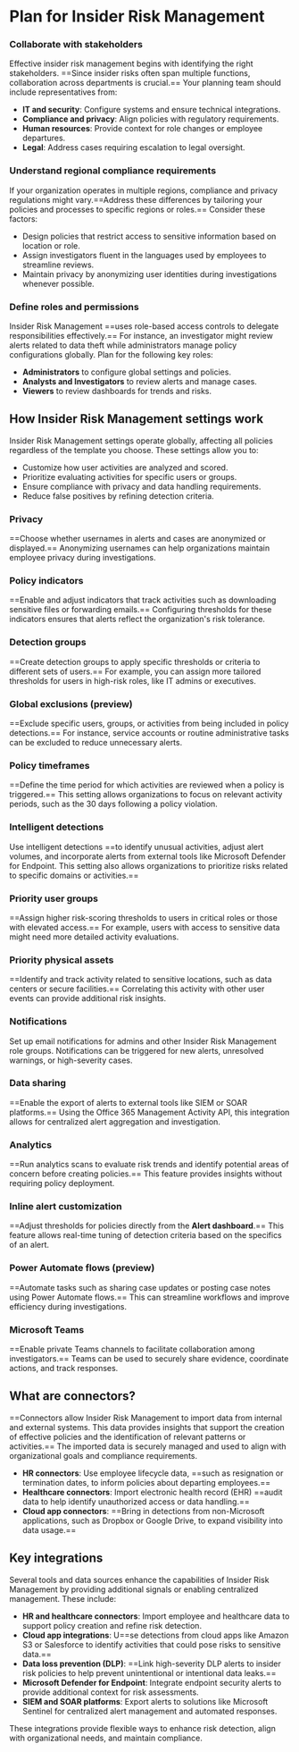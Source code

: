 # Plan for Insider Risk Management

### Collaborate with stakeholders

Effective insider risk management begins with identifying the right stakeholders. ==Since insider risks often span multiple functions, collaboration across departments is crucial.== Your planning team should include representatives from:

- **IT and security**: Configure systems and ensure technical integrations.
- **Compliance and privacy**: Align policies with regulatory requirements.
- **Human resources**: Provide context for role changes or employee departures.
- **Legal**: Address cases requiring escalation to legal oversight.

### Understand regional compliance requirements

If your organization operates in multiple regions, compliance and privacy regulations might vary.==Address these differences by tailoring your policies and processes to specific regions or roles.== Consider these factors:

- Design policies that restrict access to sensitive information based on location or role.
- Assign investigators fluent in the languages used by employees to streamline reviews.
- Maintain privacy by anonymizing user identities during investigations whenever possible.

### Define roles and permissions

Insider Risk Management ==uses role-based access controls to delegate responsibilities effectively.== For instance, an investigator might review alerts related to data theft while administrators manage policy configurations globally. Plan for the following key roles:

- **Administrators** to configure global settings and policies.
- **Analysts and Investigators** to review alerts and manage cases.
- **Viewers** to review dashboards for trends and risks.

## How Insider Risk Management settings work

Insider Risk Management settings operate globally, affecting all policies regardless of the template you choose. These settings allow you to:

- Customize how user activities are analyzed and scored.
- Prioritize evaluating activities for specific users or groups.
- Ensure compliance with privacy and data handling requirements.
- Reduce false positives by refining detection criteria.

### Privacy
==Choose whether usernames in alerts and cases are anonymized or displayed.== Anonymizing usernames can help organizations maintain employee privacy during investigations.

### Policy indicators
==Enable and adjust indicators that track activities such as downloading sensitive files or forwarding emails.== Configuring thresholds for these indicators ensures that alerts reflect the organization's risk tolerance.

### Detection groups
==Create detection groups to apply specific thresholds or criteria to different sets of users.== For example, you can assign more tailored thresholds for users in high-risk roles, like IT admins or executives.

### Global exclusions (preview)
==Exclude specific users, groups, or activities from being included in policy detections.== For instance, service accounts or routine administrative tasks can be excluded to reduce unnecessary alerts.

### Policy timeframes
==Define the time period for which activities are reviewed when a policy is triggered.== This setting allows organizations to focus on relevant activity periods, such as the 30 days following a policy violation.

### Intelligent detections
Use intelligent detections ==to identify unusual activities, adjust alert volumes, and incorporate alerts from external tools like Microsoft Defender for Endpoint. This setting also allows organizations to prioritize risks related to specific domains or activities.==

### Priority user groups
==Assign higher risk-scoring thresholds to users in critical roles or those with elevated access.== For example, users with access to sensitive data might need more detailed activity evaluations.

### Priority physical assets
==Identify and track activity related to sensitive locations, such as data centers or secure facilities.== Correlating this activity with other user events can provide additional risk insights.

### Notifications
Set up email notifications for admins and other Insider Risk Management role groups. Notifications can be triggered for new alerts, unresolved warnings, or high-severity cases.

### Data sharing
==Enable the export of alerts to external tools like SIEM or SOAR platforms.== Using the Office 365 Management Activity API, this integration allows for centralized alert aggregation and investigation.

### Analytics
==Run analytics scans to evaluate risk trends and identify potential areas of concern before creating policies.== This feature provides insights without requiring policy deployment.

### Inline alert customization
==Adjust thresholds for policies directly from the **Alert dashboard**.== This feature allows real-time tuning of detection criteria based on the specifics of an alert.

### Power Automate flows (preview)
==Automate tasks such as sharing case updates or posting case notes using Power Automate flows.== This can streamline workflows and improve efficiency during investigations.

### Microsoft Teams
==Enable private Teams channels to facilitate collaboration among investigators.== Teams can be used to securely share evidence, coordinate actions, and track responses.

## What are connectors?

==Connectors allow Insider Risk Management to import data from internal and external systems. This data provides insights that support the creation of effective policies and the identification of relevant patterns or activities.== The imported data is securely managed and used to align with organizational goals and compliance requirements.

- **HR connectors**: Use employee lifecycle data, ==such as resignation or termination dates, to inform policies about departing employees.==
- **Healthcare connectors**: Import electronic health record (EHR) ==audit data to help identify unauthorized access or data handling.==
- **Cloud app connectors**: ==Bring in detections from non-Microsoft applications, such as Dropbox or Google Drive, to expand visibility into data usage.==

## Key integrations

Several tools and data sources enhance the capabilities of Insider Risk Management by providing additional signals or enabling centralized management. These include:

- **HR and healthcare connectors**: Import employee and healthcare data to support policy creation and refine risk detection.
- **Cloud app integrations**: U==se detections from cloud apps like Amazon S3 or Salesforce to identify activities that could pose risks to sensitive data.==
- **Data loss prevention (DLP)**: ==Link high-severity DLP alerts to insider risk policies to help prevent unintentional or intentional data leaks.==
- **Microsoft Defender for Endpoint**: Integrate endpoint security alerts to provide additional context for risk assessments.
- **SIEM and SOAR platforms**: Export alerts to solutions like Microsoft Sentinel for centralized alert management and automated responses.

These integrations provide flexible ways to enhance risk detection, align with organizational needs, and maintain compliance.


